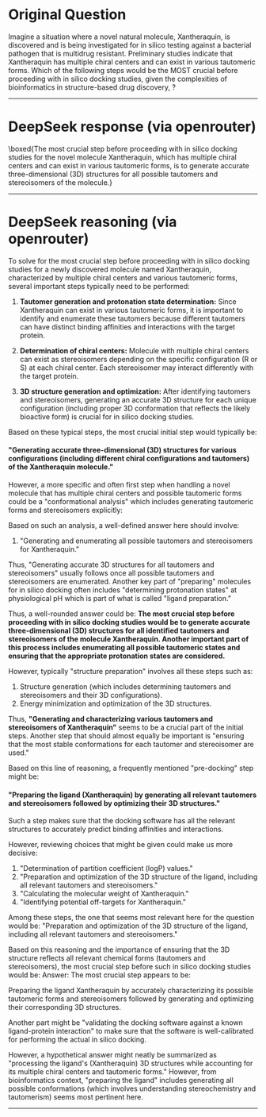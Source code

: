 # Original Question

Imagine a situation where a novel natural molecule, Xantheraquin, is discovered and is being investigated for in silico testing against a bacterial pathogen that is multidrug resistant. Preliminary studies indicate that Xantheraquin has multiple chiral centers and can exist in various tautomeric forms. Which of the following steps would be the MOST crucial before proceeding with in silico docking studies, given the complexities of bioinformatics in structure-based drug discovery, ?

---

# DeepSeek response (via openrouter)

\boxed{The most crucial step before proceeding with in silico docking studies for the novel molecule Xantheraquin, which has multiple chiral centers and can exist in various tautomeric forms, is to generate accurate three-dimensional (3D) structures for all possible tautomers and stereoisomers of the molecule.}

---

# DeepSeek reasoning (via openrouter)

To solve for the most crucial step before proceeding with in silico docking studies for a newly discovered molecule named Xantheraquin, characterized by multiple chiral centers and various tautomeric forms, several important steps typically need to be performed:

1. **Tautomer generation and protonation state determination:** Since Xantheraquin can exist in various tautomeric forms, it is important to identify and enumerate these tautomers because different tautomers can have distinct binding affinities and interactions with the target protein. 

2. **Determination of chiral centers:** Molecule with multiple chiral centers can exist as stereoisomers depending on the specific configuration (R or S) at each chiral center. Each stereoisomer may interact differently with the target protein.

3. **3D structure generation and optimization:** After identifying tautomers and stereoisomers, generating an accurate 3D structure for each unique configuration (including proper 3D conformation that reflects the likely bioactive form) is crucial for in silico docking studies. 

Based on these typical steps, the most crucial initial step would typically be:

#### "Generating accurate three-dimensional (3D) structures for various configurations (including different chiral configurations and tautomers) of the Xantheraquin molecule."

However, a more specific and often first step when handling a novel molecule that has multiple chiral centers and possible tautomeric forms could be a "conformational analysis" which includes generating tautomeric forms and stereoisomers explicitly:

Based on such an analysis, a well-defined answer here should involve:
1. "Generating and enumerating all possible tautomers and stereoisomers for Xantheraquin."

Thus, "Generating accurate 3D structures for all tautomers and stereoisomers" usually follows once all possible tautomers and stereoisomers are enumerated. Another key part of "preparing" molecules for in silico docking often includes "determining protonation states" at physiological pH which is part of what is called "ligand preparation."

Thus, a well-rounded answer could be:
**The most crucial step before proceeding with in silico docking studies would be to generate accurate three-dimensional (3D) structures for all identified tautomers and stereoisomers of the molecule Xantheraquin. Another important part of this process includes enumerating all possible tautomeric states and ensuring that the appropriate protonation states are considered.**

However, typically "structure preparation" involves all these steps such as:
1. Structure generation (which includes determining tautomers and stereoisomers and their 3D configurations).
2. Energy minimization and optimization of the 3D structures.

Thus, **"Generating and characterizing various tautomers and stereoisomers of Xantheraquin"** seems to be a crucial part of the initial steps. Another step that should almost equally be important is "ensuring that the most stable conformations for each tautomer and stereoisomer are used."

Based on this line of reasoning, a frequently mentioned "pre-docking" step might be:
#### "Preparing the ligand (Xantheraquin) by generating all relevant tautomers and stereoisomers followed by optimizing their 3D structures."
Such a step makes sure that the docking software has all the relevant structures to accurately predict binding affinities and interactions.

However, reviewing choices that might be given could make us more decisive:
1. "Determination of partition coefficient (logP) values."
2. "Preparation and optimization of the 3D structure of the ligand, including all relevant tautomers and stereoisomers."
3. "Calculating the molecular weight of Xantheraquin."
4. "Identifying potential off-targets for Xantheraquin."

Among these steps, the one that seems most relevant here for the question would be:
"Preparation and optimization of the 3D structure of the ligand, including all relevant tautomers and stereoisomers."

Based on this reasoning and the importance of ensuring that the 3D structure reflects all relevant chemical forms (tautomers and stereoisomers), the most crucial step before such in silico docking studies would be:
Answer:
The most crucial step appears to be:

Preparing the ligand Xantheraquin by accurately characterizing its possible tautomeric forms and stereoisomers followed by generating and optimizing their corresponding 3D structures. 

Another part might be "validating the docking software against a known ligand-protein interaction" to make sure that the software is well-calibrated for performing the actual in silico docking.

However, a hypothetical answer might neatly be summarized as "processing the ligand's (Xantheraquin) 3D structures while accounting for its multiple chiral centers and tautomeric forms."
However, from bioinformatics context, "preparing the ligand" includes generating all possible conformations (which involves understanding stereochemistry and tautomerism) seems most pertinent here.


---

